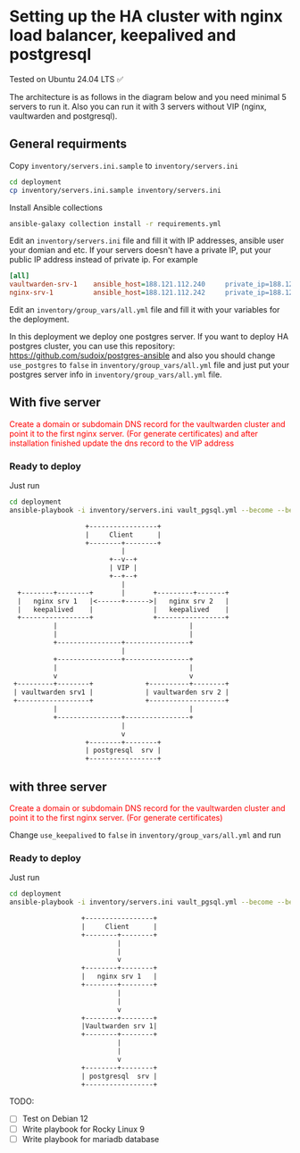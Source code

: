 # Setting up the HA cluster with nginx load balancer, keepalived and postgresql

Tested on Ubuntu 24.04 LTS ✅

The architecture is as follows in the diagram below and you need minimal 5 servers to run it. Also you can run it with 3 servers without VIP (nginx, vaultwarden and postgresql).

## General requirments

Copy `inventory/servers.ini.sample` to `inventory/servers.ini`

```bash
cd deployment
cp inventory/servers.ini.sample inventory/servers.ini
```

Install Ansible collections

```bash
ansible-galaxy collection install -r requirements.yml
```

Edit an `inventory/servers.ini` file and fill it with IP addresses, ansible user your domian and etc. If your servers doesn't have a private IP, put your public IP address instead of private ip. For example

```ini
[all]
vaultwarden-srv-1    ansible_host=188.121.112.240     private_ip=188.121.112.240
nginx-srv-1          ansible_host=188.121.112.242     private_ip=188.121.112.242
```

Edit an `inventory/group_vars/all.yml` file and fill it with your variables for the deployment.

In this deployment we deploy one postgres server.
If you want to deploy HA postgres cluster, you can use this repository: https://github.com/sudoix/postgres-ansible and also you should change `use_postgres` to `false` in `inventory/group_vars/all.yml` file and just put your postgres server info in `inventory/group_vars/all.yml` file.

## With five server

<span style="color: red;">Create a domain or subdomain DNS record for the vaultwarden cluster and point it to the first nginx server. (For generate certificates) and after installation finished update the dns record to the VIP address </span>

### Ready to deploy

Just run

```bash
cd deployment
ansible-playbook -i inventory/servers.ini vault_pgsql.yml --become --become-method=sudo
```

```txt
                   +-----------------+
                   |     Client      |
                   +--------+--------+
                            |
                         +--v--+
                         | VIP |
                         +--+--+
                            |
  +--------+--------+       |       +---------+-------+
  |   nginx srv 1   |<------+------>|   nginx srv 2   |
  |   keepalived    |               |   keepalived    |
  +-----------------+               +-----------------+
           |                                 |
           |                                 |
           +----------------+----------------+
                            |
           +----------------+----------------+
           |                                 |
           v                                 v
 +---------+--------+             +----------+--------+
 | vaultwarden srv1 |             | vaultwarden srv 2 |
 +------------------+             +-------------------+
           |                                 |
           +----------------+----------------+
                            |
                            v
                   +--------+--------+
                   | postgresql  srv |
                   +-----------------+

```

## with three server

<span style="color: red;">Create a domain or subdomain DNS record for the vaultwarden cluster and point it to the first nginx server. (For generate certificates) </span>

Change `use_keepalived` to `false` in `inventory/group_vars/all.yml` and run

### Ready to deploy

Just run

```bash
cd deployment
ansible-playbook -i inventory/servers.ini vault_pgsql.yml --become --become-method=sudo
```

```txt
                  +-----------------+
                  |     Client      |
                  +--------+--------+
                           |
                           |
                           v
                  +--------+--------+
                  |   nginx srv 1   |
                  +--------+--------+
                           |
                           |
                           v
                  +--------+--------+
                  |Vaultwarden srv 1|
                  +--------+--------+
                           |
                           |
                           v
                  +--------+--------+
                  | postgresql  srv |
                  +-----------------+

```

TODO:

- [ ] Test on Debian 12
- [ ] Write playbook for Rocky Linux 9
- [ ] Write playbook for mariadb database 
